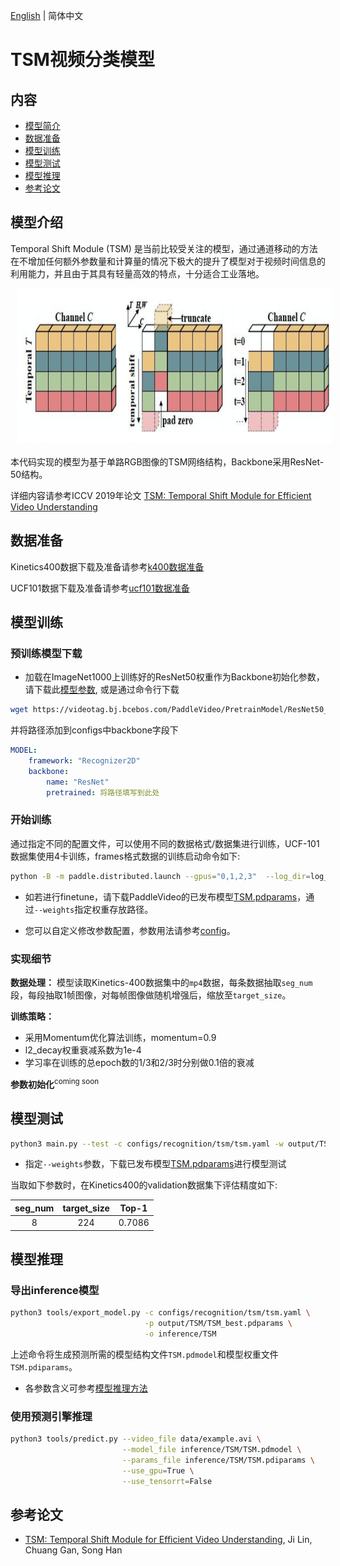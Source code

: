 [English](../../../en/model_zoo/recognition/tsm.md) | 简体中文

# TSM视频分类模型

## 内容

- [模型简介](#模型简介)
- [数据准备](#数据准备)
- [模型训练](#模型训练)
- [模型测试](#模型测试)
- [模型推理](#模型推理)
- [参考论文](#参考论文)

## 模型介绍

Temporal Shift Module (TSM) 是当前比较受关注的模型，通过通道移动的方法在不增加任何额外参数量和计算量的情况下极大的提升了模型对于视频时间信息的利用能力，并且由于其具有轻量高效的特点，十分适合工业落地。

<div align="center">
<img src="../../../images/tsm_architecture.png" height=250 width=700 hspace='10'/> <br />
</div>

本代码实现的模型为基于单路RGB图像的TSM网络结构，Backbone采用ResNet-50结构。

详细内容请参考ICCV 2019年论文 [TSM: Temporal Shift Module for Efficient Video Understanding](https://arxiv.org/pdf/1811.08383.pdf)

## 数据准备

Kinetics400数据下载及准备请参考[k400数据准备](../../dataset/K400.md)

UCF101数据下载及准备请参考[ucf101数据准备](../../dataset/ucf101.md)


## 模型训练

### 预训练模型下载

- 加载在ImageNet1000上训练好的ResNet50权重作为Backbone初始化参数，请下载此[模型参数](https://videotag.bj.bcebos.com/PaddleVideo/PretrainModel/ResNet50_pretrain.pdparams),
或是通过命令行下载

```bash
wget https://videotag.bj.bcebos.com/PaddleVideo/PretrainModel/ResNet50_pretrain.pdparams
```

并将路径添加到configs中backbone字段下

```yaml
MODEL:
    framework: "Recognizer2D"
    backbone:
        name: "ResNet"
        pretrained: 将路径填写到此处
```

### 开始训练

通过指定不同的配置文件，可以使用不同的数据格式/数据集进行训练，UCF-101数据集使用4卡训练，frames格式数据的训练启动命令如下:

```bash
python -B -m paddle.distributed.launch --gpus="0,1,2,3"  --log_dir=log_tsm  main.py  --validate -c configs/recognition/tsm/tsm.yaml
```

- 如若进行finetune，请下载PaddleVideo的已发布模型[TSM.pdparams](https://videotag.bj.bcebos.com/PaddleVideo/TSM/TSM.pdparams)，通过`--weights`指定权重存放路径。

- 您可以自定义修改参数配置，参数用法请参考[config](../../tutorials/config.md)。


### 实现细节

**数据处理：** 模型读取Kinetics-400数据集中的`mp4`数据，每条数据抽取`seg_num`段，每段抽取1帧图像，对每帧图像做随机增强后，缩放至`target_size`。

**训练策略：**

*  采用Momentum优化算法训练，momentum=0.9
*  l2_decay权重衰减系数为1e-4
*  学习率在训练的总epoch数的1/3和2/3时分别做0.1倍的衰减

**参数初始化**<sup>coming soon</sup>

## 模型测试

```bash
python3 main.py --test -c configs/recognition/tsm/tsm.yaml -w output/TSM/TSM_best.pdparams
```

- 指定`--weights`参数，下载已发布模型[TSM.pdparams](https://videotag.bj.bcebos.com/PaddleVideo/TSM/TSM.pdparams)进行模型测试


当取如下参数时，在Kinetics400的validation数据集下评估精度如下:

| seg\_num | target\_size | Top-1 |
| :------: | :----------: | :----: |
| 8 | 224 | 0.7086 |

## 模型推理

### 导出inference模型

```bash
python3 tools/export_model.py -c configs/recognition/tsm/tsm.yaml \
                              -p output/TSM/TSM_best.pdparams \
                              -o inference/TSM
```

上述命令将生成预测所需的模型结构文件`TSM.pdmodel`和模型权重文件`TSM.pdiparams`。

- 各参数含义可参考[模型推理方法](https://github.com/PaddlePaddle/PaddleVideo/blob/release/2.0/docs/zh-CN/start.md#2-%E6%A8%A1%E5%9E%8B%E6%8E%A8%E7%90%86)

### 使用预测引擎推理

```bash
python3 tools/predict.py --video_file data/example.avi \
                         --model_file inference/TSM/TSM.pdmodel \
                         --params_file inference/TSM/TSM.pdiparams \
                         --use_gpu=True \
                         --use_tensorrt=False
```

## 参考论文

- [TSM: Temporal Shift Module for Efficient Video Understanding](https://arxiv.org/pdf/1811.08383.pdf), Ji Lin, Chuang Gan, Song Han
